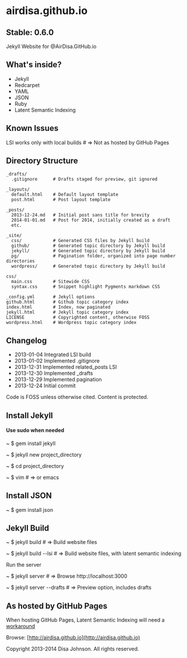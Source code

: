 airdisa.github.io
=================

Stable: 0.6.0
-------------

Jekyll Website for @AirDisa.GitHub.io

What's inside?
--------------

* Jekyll
* Redcarpet
* YAML
* JSON
* Ruby
* Latent Semantic Indexing


Known Issues
------------

LSI works only with local builds # => Not as hosted by GitHub Pages


Directory Structure
-------------------

    _drafts/
      .gitignore      # Drafts staged for preview, git ignored

    _layouts/         
      default.html    # Default layout template
      post.html       # Post layout template

    _posts/         
      2013-12-24.md   # Initial post sans title for brevity
      2014-01-01.md   # Post for 2014, initially created as a draft
      etc.

    _site/             
      css/            # Generated CSS files by Jekyll build
      github/         # Generated topic directory by Jekyll build
      jekyll/         # Generated topic directory by Jekyll build       
      pg/             # Pagination folder, organized into page number directories
      wordpress/      # Generated topic directory by Jekyll build              

    css/
      main.css        # Sitewide CSS
      syntax.css      # Snippet highlight Pygments markdown CSS

    _config.yml       # Jekyll options
    github.html       # Github topic category index
    index.html        # Index, now paginated
    jekyll.html       # Jekyll topic category index
    LICENSE           # Copyrighted content, otherwise FOSS
    wordpress.html    # Wordpress topic category index


Changelog
---------

* 2013-01-04 Integrated LSI build
* 2013-01-02 Implemented .gitignore
* 2013-12-31 Implemented related\_posts LSI
* 2013-12-30 Implemented \_drafts
* 2013-12-29 Implemented pagination
* 2013-12-24 Initial commit

Code is FOSS unless otherwise cited. Content is protected.


Install Jekyll
--------------

#### Use sudo when needed

~ $ gem install jekyll

~ $ jekyll new project\_directory

~ $ cd project\_directory

~ $ vim # => or emacs


Install JSON
------------

~ $ gem install json


Jekyll Build
------------

~ $ jekyll build # => Build website files

~ $ jekyll build --lsi # => Build website files, with latent semantic indexing

Run the server

~ $ jekyll server # => Browse http://localhost:3000

~ $ jekyll server --drafts # => Preview option, includes drafts


As hosted by GitHub Pages
-------------------------

When hosting GitHub Pages, Latent Semantic Indexing will need a [workaround](http://www.trottercashion.com/2011/04/11/use-git-plumbing-for-more-awesome-github-pages.html)

Browse: [http://airdisa.github.io](http://airdisa.github.io)

Copyright 2013-2014 Disa Johnson. All rights reserved.
